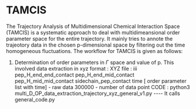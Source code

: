 # TAMCIS
The Trajectory Analysis of Multidimensional Chemical Interaction Space (TAMCIS) is a systematic approach to deal with multidimeansional order parameter space
for the entire trajectory. It mainly tries to annote the trajeotory data in the chosen p-dimensional space by filtering out the time homogeneous fluctuations.
The workflow for TAMCIS is given as follows:

1. Determination of order parameters in $\Gamma$ space and value of p.  This involved data extraction in xyz format :
 XYZ file : iii pep_H_end_end_contact pep_H_end_mid_contact pep_H_mid_mid_contact sidechain_pep_contact time [ order parameter list with time] - raw data
 300000 - number of data point 
 CODE :  python3 multi_D_OP_data_extraction_trajectory_xyz_general_v1.py 
 ---- It calls general_code.py
